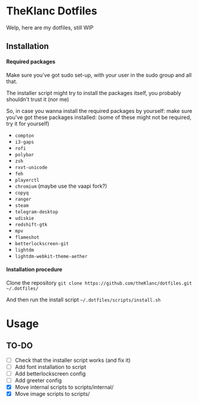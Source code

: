 # TheKlanc Dotfiles

Welp, here are my dotfiles, still WIP

## Installation
#### Required packages
Make sure you've got sudo set-up, with your user in the sudo group and all that.

The installer script might try to install the packages itself, you probably shouldn't trust it (nor me)

So, in case you wanna install the required packages by yourself: make sure you've got these packages installed: (some of these might not be required, try it for yourself)
* `compton`
* `i3-gaps`
* `rofi`
* `polybar`
* `zsh`
* `rxvt-unicode`
* `feh`
* `playerctl`
* `chromium` (maybe use the vaapi fork?)
* `copyq`
* `ranger`
* `steam`
* `telegram-desktop`
* `udiskie`
* `redshift-gtk`
* `mpv`
* `flameshot`
* `betterlockscreen-git`
* `lightdm`
* `lightdm-webkit-theme-aether`

#### Installation procedure
Clone the repository
`git clone https://github.com/theKlanc/dotfiles.git ~/.dotfiles/`

And then run the install script
`~/.dotfiles/scripts/install.sh`

# Usage

## TO-DO

- [ ] Check that the installer script works (and fix it)
- [ ] Add font installation to script
- [ ] Add betterlockscreen config
- [ ] Add greeter config
- [x] Move internal scripts to scripts/internal/
- [x] Move image scripts to scripts/
